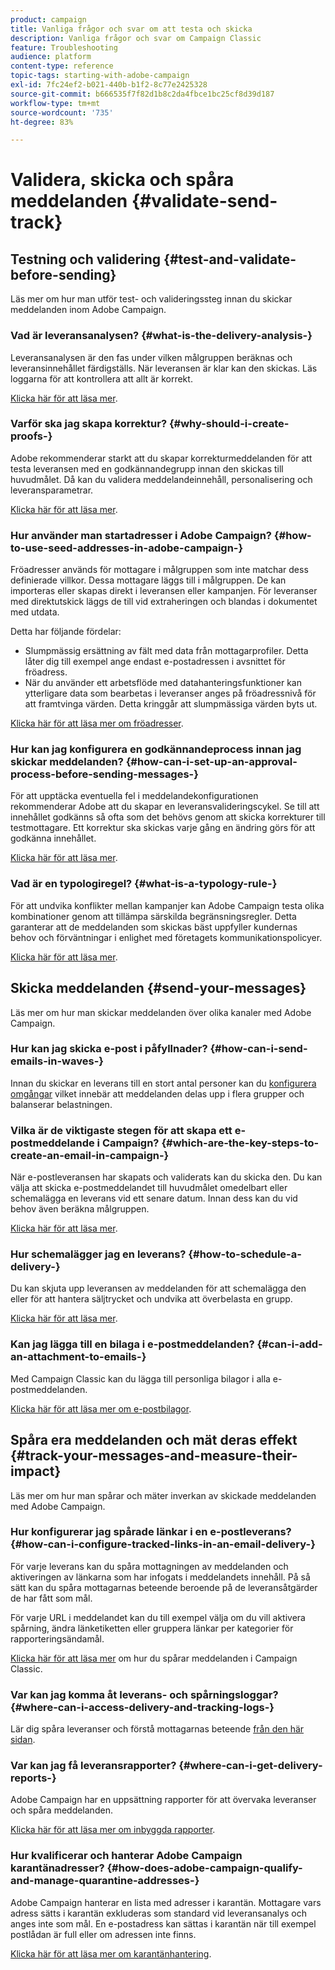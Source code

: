 ```yaml
---
product: campaign
title: Vanliga frågor och svar om att testa och skicka
description: Vanliga frågor och svar om Campaign Classic
feature: Troubleshooting
audience: platform
content-type: reference
topic-tags: starting-with-adobe-campaign
exl-id: 7fc24ef2-b021-440b-b1f2-8c77e2425328
source-git-commit: b666535f7f82d1b8c2da4fbce1bc25cf8d39d187
workflow-type: tm+mt
source-wordcount: '735'
ht-degree: 83%

---
```


# Validera, skicka och spåra meddelanden {#validate-send-track}



## Testning och validering {#test-and-validate-before-sending}

Läs mer om hur man utför test- och valideringssteg innan du skickar meddelanden inom Adobe Campaign.

### Vad är leveransanalysen? {#what-is-the-delivery-analysis-}

Leveransanalysen är den fas under vilken målgruppen beräknas och leveransinnehållet färdigställs. När leveransen är klar kan den skickas. Läs loggarna för att kontrollera att allt är korrekt.

[Klicka här för att läsa mer](../../delivery/using/steps-validating-the-delivery.md).

### Varför ska jag skapa korrektur? {#why-should-i-create-proofs-}

Adobe rekommenderar starkt att du skapar korrekturmeddelanden för att testa leveransen med en godkännandegrupp innan den skickas till huvudmålet. Då kan du validera meddelandeinnehåll, personalisering och leveransparametrar.

[Klicka här för att läsa mer](../../delivery/using/steps-validating-the-delivery.md#sending-a-proof).

### Hur använder man startadresser i Adobe Campaign? {#how-to-use-seed-addresses-in-adobe-campaign-}

Fröadresser används för mottagare i målgruppen som inte matchar dess definierade villkor. Dessa mottagare läggs till i målgruppen. De kan importeras eller skapas direkt i leveransen eller kampanjen. För leveranser med direktutskick läggs de till vid extraheringen och blandas i dokumentet med utdata.

Detta har följande fördelar:

* Slumpmässig ersättning av fält med data från mottagarprofiler. Detta låter dig till exempel ange endast e-postadressen i avsnittet för fröadress.
* När du använder ett arbetsflöde med datahanteringsfunktioner kan ytterligare data som bearbetas i leveranser anges på fröadressnivå för att framtvinga värden. Detta kringgår att slumpmässiga värden byts ut.

[Klicka här för att läsa mer om fröadresser](../../delivery/using/about-seed-addresses.md).

### Hur kan jag konfigurera en godkännandeprocess innan jag skickar meddelanden? {#how-can-i-set-up-an-approval-process-before-sending-messages-}

För att upptäcka eventuella fel i meddelandekonfigurationen rekommenderar Adobe att du skapar en leveransvalideringscykel. Se till att innehållet godkänns så ofta som det behövs genom att skicka korrekturer till testmottagare. Ett korrektur ska skickas varje gång en ändring görs för att godkänna innehållet.

[Klicka här för att läsa mer](../../delivery/using/steps-validating-the-delivery.md#sending-a-proof).

### Vad är en typologiregel? {#what-is-a-typology-rule-}

För att undvika konflikter mellan kampanjer kan Adobe Campaign testa olika kombinationer genom att tillämpa särskilda begränsningsregler. Detta garanterar att de meddelanden som skickas bäst uppfyller kundernas behov och förväntningar i enlighet med företagets kommunikationspolicyer.

[Klicka här för att läsa mer](../../campaign-opt/using/about-campaign-typologies.md).

## Skicka meddelanden {#send-your-messages}

Läs mer om hur man skickar meddelanden över olika kanaler med Adobe Campaign.

### Hur kan jag skicka e-post i påfyllnader? {#how-can-i-send-emails-in-waves-}

Innan du skickar en leverans till en stort antal personer kan du [konfigurera omgångar](../../delivery/using/steps-sending-the-delivery.md#sending-using-multiple-waves) vilket innebär att meddelanden delas upp i flera grupper och balanserar belastningen.

### Vilka är de viktigaste stegen för att skapa ett e-postmeddelande i Campaign? {#which-are-the-key-steps-to-create-an-email-in-campaign-}

När e-postleveransen har skapats och validerats kan du skicka den. Du kan välja att skicka e-postmeddelandet till huvudmålet omedelbart eller schemalägga en leverans vid ett senare datum. Innan dess kan du vid behov även beräkna målgruppen.

[Klicka här för att läsa mer](../../delivery/using/steps-validating-the-delivery.md#sending-a-proof).

### Hur schemalägger jag en leverans? {#how-to-schedule-a-delivery-}

Du kan skjuta upp leveransen av meddelanden för att schemalägga den eller för att hantera säljtrycket och undvika att överbelasta en grupp.

[Klicka här för att läsa mer](../../delivery/using/steps-sending-the-delivery.md#scheduling-the-delivery-sending).

### Kan jag lägga till en bilaga i e-postmeddelanden? {#can-i-add-an-attachment-to-emails-}

Med Campaign Classic kan du lägga till personliga bilagor i alla e-postmeddelanden.

[Klicka här för att läsa mer om e-postbilagor](../../delivery/using/attaching-files.md).

## Spåra era meddelanden och mät deras effekt {#track-your-messages-and-measure-their-impact}

Läs mer om hur man spårar och mäter inverkan av skickade meddelanden med Adobe Campaign.

### Hur konfigurerar jag spårade länkar i en e-postleverans? {#how-can-i-configure-tracked-links-in-an-email-delivery-}

För varje leverans kan du spåra mottagningen av meddelanden och aktiveringen av länkarna som har infogats i meddelandets innehåll. På så sätt kan du spåra mottagarnas beteende beroende på de leveransåtgärder de har fått som mål.

För varje URL i meddelandet kan du till exempel välja om du vill aktivera spårning, ändra länketiketten eller gruppera länkar per kategorier för rapporteringsändamål.

[Klicka här för att läsa mer](../../delivery/using/about-message-tracking.md) om hur du spårar meddelanden i Campaign Classic.

### Var kan jag komma åt leverans- och spårningsloggar? {#where-can-i-access-delivery-and-tracking-logs-}

Lär dig spåra leveranser och förstå mottagarnas beteende [från den här sidan](../../delivery/using/delivery-dashboard.md).

### Var kan jag få leveransrapporter? {#where-can-i-get-delivery-reports-}

Adobe Campaign har en uppsättning rapporter för att övervaka leveranser och spåra meddelanden.

[Klicka här för att läsa mer om inbyggda rapporter](../../reporting/using/delivery-reports.md).

### Hur kvalificerar och hanterar Adobe Campaign karantänadresser? {#how-does-adobe-campaign-qualify-and-manage-quarantine-addresses-}

Adobe Campaign hanterar en lista med adresser i karantän. Mottagare vars adress sätts i karantän exkluderas som standard vid leveransanalys och anges inte som mål. En e-postadress kan sättas i karantän när till exempel postlådan är full eller om adressen inte finns.

[Klicka här för att läsa mer om karantänhantering](../../delivery/using/understanding-quarantine-management.md).
